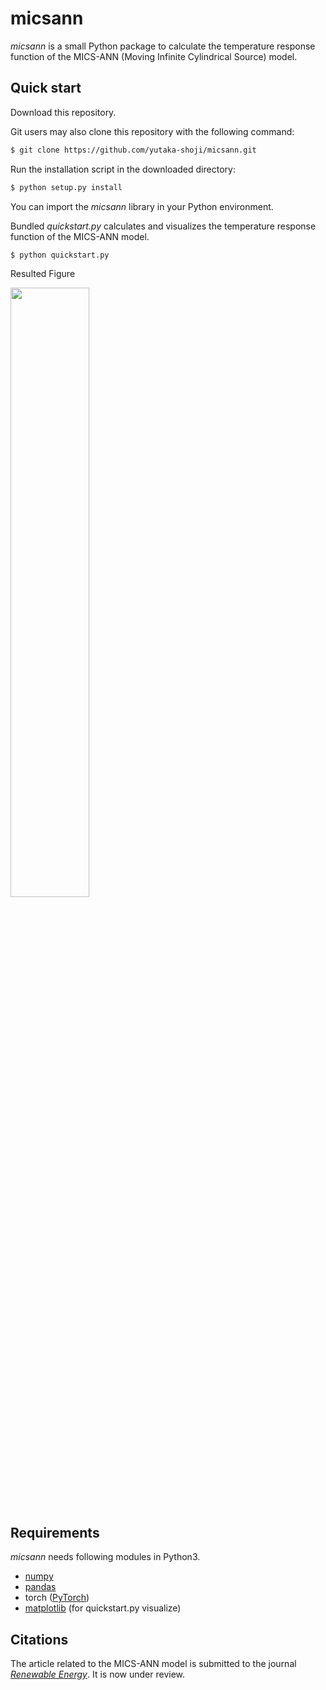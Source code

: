 # micsann

*micsann* is a small Python package to calculate the temperature response function of the MICS-ANN (Moving Infinite Cylindrical Source) model.

## Quick start

Download this repository.

Git users may also clone this repository with the following command:

```sh
$ git clone https://github.com/yutaka-shoji/micsann.git
```

Run the installation script in the downloaded directory:

```sh
$ python setup.py install
```

You can import the *micsann* library in your Python environment.

Bundled *quickstart.py* calculates and visualizes the temperature response function of the MICS-ANN model.

```sh
$ python quickstart.py
```

Resulted Figure

<img src="https://user-images.githubusercontent.com/52145911/114144828-b4854b80-9950-11eb-8f9c-a4f9a43f58c3.png" width=50%>

## Requirements

*micsann* needs following modules in Python3.

- [numpy](https://numpy.org)
- [pandas](https://pandas.pydata.org)
- torch ([PyTorch](https://pytorch.org))
- [matplotlib](https://matplotlib.org) (for quickstart.py visualize)

## Citations

The article related to the MICS-ANN model is submitted to the journal [*Renewable Energy*](https://www.journals.elsevier.com/renewable-energy).
It is now under review.
